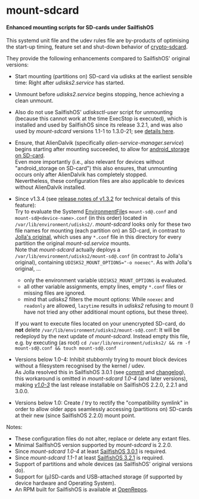# mount-sdcard
#### Enhanced mounting scripts for SD-cards under SailfishOS

This systemd unit file and the udev rules file are by-products of optimising the start-up timing, feature set and shut-down behavior of [crypto-sdcard](https://github.com/Olf0/crypto-sdcard).

They provide the following enhancements compared to SailfishOS' original versions:
* Start mounting (partitions on) SD-card via udisks at the earliest sensible time: Right after *udisks2.service* has started.
* Unmount before *udisks2.service* begins stopping, hence achieving a clean unmount.
* Also do not use SailfishOS' *udisksctl-user* script for unmounting (because this cannot work at the time ExecStop is executed), which is installed and used by SailfishOS since its release 3.2.1, and was also used by *mount-sdcard* versions 1.1-1 to 1.3.0-21; see [details here](https://github.com/Olf0/mount-sdcard/pull/2).
* Ensure, that AlienDalvik (specifically *alien-service-manager.service*) begins starting after mounting succeeded, to allow for [android_storage on SD-card](https://together.jolla.com/question/203539/guide-externalising-android_storage-and-other-directories-files-to-sd-card/#203539-2-externalising-homenemoandroid_storage).<br />
  Even more importantly (i.e., also relevant for devices without "android_storage on SD-card") this also ensures, that unmounting occurs only after AlienDalvik has completely stopped.<br />
  Nevertheless, these configuration files are also applicable to devices without AlienDalvik installed.
* Since v1.3.4 (see [release notes of v1.3.2](https://github.com/Olf0/mount-sdcard/releases/tag/1.3.2) for technical details of this feature):<br/>
  Try to evaluate the Systemd [EnvironmentFile](https://www.freedesktop.org/software/systemd/man/systemd.exec.html#EnvironmentFile=)s `mount-sd@.conf` and `mount-sd@<device-name>.conf` (in this order) located in `/var/lib/environment/udisks2/`.  *mount-sdcard* looks only for these two file names for mounting (each partition on) an SD-card, in contrast to [Jolla's original](https://git.sailfishos.org/mer-core/udisks2/blob/master/rpm/0013-Pass-extra-mount-options-to-mount-sd-service.patch), which uses any `*.conf` file in this directory for every partition the original *mount-sd.service* mounts.<br />
  Note that *mount-sdcard* actually deploys a `/var/lib/environment/udisks2/mount-sd@.conf` (in contrast to Jolla's original), containing `UDISKS2_MOUNT_OPTIONS="-o noexec"`.  As with Jolla's original, ...
  * only the environment variable `UDISKS2_MOUNT_OPTIONS` is evaluated.
  * all other variable assignments, empty lines, empty `*.conf` files or missing files are ignored.
  * mind that *udisks2* filters the mount options: While `noexec` and `readonly` are allowed, `lazytime` results in *udisks2* refusing to mount (I have not tried any other additional mount options, but these three).
  
  If you want to execute files located on your unencrypted SD-card, do **not** delete `/var/lib/environment/udisks2/mount-sd@.conf`: It will be redeployd by the next update of *mount-sdcard*.  Instead empty this file, e.g. by executing (as root) `cd /var/lib/environment/udisks2/ && rm -f mount-sd@.conf && touch mount-sd@.conf`
* Versions below 1.0-4: Inhibit stubbornly trying to mount block devices without a filesystem recognised by the kernel / udev.<br />
  As Jolla resolved this in SailfishOS 3.0.1 (see [commit](https://git.sailfishos.org/mer-core/udisks2/commit/6fae1738440d65deb995edb0e5d759c74729d00b) and [changelog](https://together.jolla.com/question/195733/changelog-301-sipoonkorpi/#195733-udisks2)), this workaround is omitted in *mount-sdcard 1.0-4* (and later versions), making [*v1.0-3*](https://github.com/Olf0/mount-sdcard/releases/tag/1.0-3) the last release installable on SailfishOS 2.2.0, 2.2.1 and 3.0.0.
* Versions below 1.0: Create / try to rectify the "compatibility symlink" in order to allow older apps seamlessly accessing (partitions on) SD-cards at their new (since SailfishOS 2.2.0) mount point.

Notes:
* These configuration files do not alter, replace or delete any extant files.
* Minimal SailfishOS version supported by *mount-sdcard* is 2.2.0.
* Since *mount-sdcard 1.0-4* at least [SailfishOS 3.0.1](https://github.com/Olf0/mount-sdcard/releases/tag/1.0-4) is required.
* Since *mount-sdcard 1.1-1* at least [SailfishOS 3.2.1](https://github.com/Olf0/mount-sdcard/pull/2) is required.
* Support of partitions and whole devices (as SailfishOS' original versions do).
* Support for (µ)SD-cards and USB-attached storage (if supported by device hardware and Operating System).
* An RPM built for SailfishOS is available at [OpenRepos](https://openrepos.net/content/olf/mount-sdcard).
